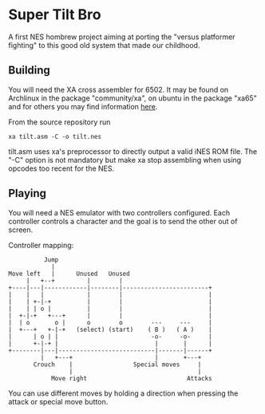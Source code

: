 # Super Tilt Bro

A first NES hombrew project aiming at porting the "versus platformer fighting" to this good old system that made our childhood.

## Building

You will need the XA cross assembler for 6502. It may be found on Archlinux in the package "community/xa", on ubuntu in the package "xa65"  and for others you may find information [here](http://www.floodgap.com/retrotech/xa/).

From the source repository run
```
xa tilt.asm -C -o tilt.nes
```

tilt.asm uses xa's preprocessor to directly output a valid iNES ROM file. The "-C" option is not mandatory but make xa stop assembling when using opcodes too recent for the NES.

## Playing

You will need a NES emulator with two controllers configured. Each controller controls a character and the goal is to send the other out of screen.

Controller mapping:
```
          Jump
            |
Move left   |      Unused   Unused
     |   +--+         |        |
+----|---|------------|--------|------------------------+
|    |   |            |        |                        |
|    | +-|-+          |        |                        |
|    | | o |          |        |                        |
|  +-|-+   +---+      |        |                        |
|  | o       o |      o        o        ---     ---     |
|  +---+   +-|-+   (select) (start)    ( B )   ( A )    |
|      | o | |                          -o-     -o-     |
|      +-|-+ |                           |       |      |
+--------|---|---------------------------|-------|------+
         |   +---+                       |       +---+
       Crouch    |                 Special moves     |
                 |                                   |
            Move right                            Attacks
```

You can use different moves by holding a direction when pressing the attack or special move button.
